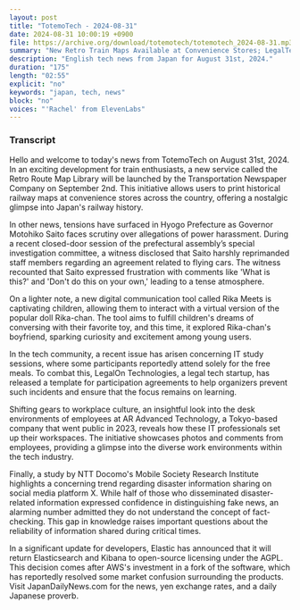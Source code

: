 ```yaml
---
layout: post
title: "TotemoTech - 2024-08-31"
date: 2024-08-31 10:00:19 +0900
file: https://archive.org/download/totemotech/totemotech_2024-08-31.mp3
summary: "New Retro Train Maps Available at Convenience Stores; LegalTech Firm Addresses Event Misconduct, & more…"
description: "English tech news from Japan for August 31st, 2024."
duration: "175"
length: "02:55"
explicit: "no"
keywords: "japan, tech, news"
block: "no"
voices: "'Rachel' from ElevenLabs"
---
```


### Transcript

Hello and welcome to today's news from TotemoTech on August 31st, 2024. In an exciting development for train enthusiasts, a new service called the Retro Route Map Library will be launched by the Transportation Newspaper Company on September 2nd. This initiative allows users to print historical railway maps at convenience stores across the country, offering a nostalgic glimpse into Japan's railway history. 

In other news, tensions have surfaced in Hyogo Prefecture as Governor Motohiko Saito faces scrutiny over allegations of power harassment. During a recent closed-door session of the prefectural assembly’s special investigation committee, a witness disclosed that Saito harshly reprimanded staff members regarding an agreement related to flying cars. The witness recounted that Saito expressed frustration with comments like 'What is this?' and 'Don't do this on your own,' leading to a tense atmosphere. 

On a lighter note, a new digital communication tool called Rika Meets is captivating children, allowing them to interact with a virtual version of the popular doll Rika-chan. The tool aims to fulfill children's dreams of conversing with their favorite toy, and this time, it explored Rika-chan's boyfriend, sparking curiosity and excitement among young users. 

In the tech community, a recent issue has arisen concerning IT study sessions, where some participants reportedly attend solely for the free meals. To combat this, LegalOn Technologies, a legal tech startup, has released a template for participation agreements to help organizers prevent such incidents and ensure that the focus remains on learning. 

Shifting gears to workplace culture, an insightful look into the desk environments of employees at AR Advanced Technology, a Tokyo-based company that went public in 2023, reveals how these IT professionals set up their workspaces. The initiative showcases photos and comments from employees, providing a glimpse into the diverse work environments within the tech industry. 

Finally, a study by NTT Docomo's Mobile Society Research Institute highlights a concerning trend regarding disaster information sharing on social media platform X. While half of those who disseminated disaster-related information expressed confidence in distinguishing fake news, an alarming number admitted they do not understand the concept of fact-checking. This gap in knowledge raises important questions about the reliability of information shared during critical times. 

In a significant update for developers, Elastic has announced that it will return Elasticsearch and Kibana to open-source licensing under the AGPL. This decision comes after AWS's investment in a fork of the software, which has reportedly resolved some market confusion surrounding the products.   Visit JapanDailyNews.com for the news, yen exchange rates, and a daily Japanese proverb.
